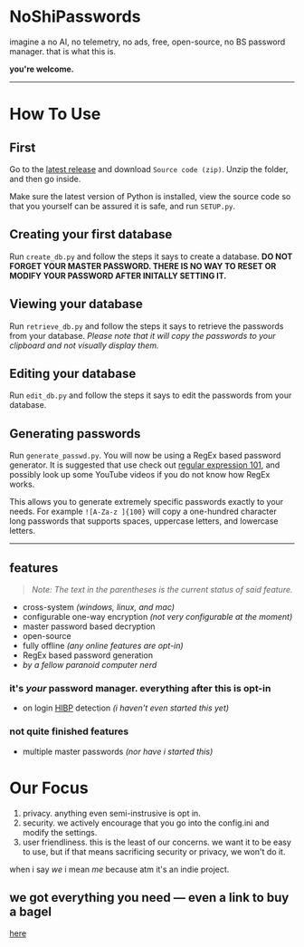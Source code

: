 # NoShiPasswords
imagine a no AI, no telemetry, no ads, free, open-source, no BS password manager. that is what this is.

**you're welcome.**

---

# How To Use
## First
Go to the [latest release](https://github.com/averagebagelenjoyer/NoShiPasswords/releases/latest) and download `Source code (zip)`. Unzip the folder, and then go inside.

Make sure the latest version of Python is installed, view the source code so that you yourself can be assured it is safe, and run `SETUP.py`.

## Creating your first database
Run `create_db.py` and follow the steps it says to create a database. **DO NOT FORGET YOUR MASTER PASSWORD. THERE IS NO WAY TO RESET OR MODIFY YOUR PASSWORD AFTER INITALLY SETTING IT.**

## Viewing your database
Run `retrieve_db.py` and follow the steps it says to retrieve the passwords from your database. *Please note that it will copy the passwords to your clipboard and not visually display them.*

## Editing your database
Run `edit_db.py` and follow the steps it says to edit the passwords from your database.

## Generating passwords
Run `generate_passwd.py`. You will now be using a RegEx based password generator. It is suggested that use check out [regular expression 101](https://regex101.com/), and possibly look up some YouTube videos if you do not know how RegEx works.

This allows you to generate extremely specific passwords exactly to your needs. For example `![A-Za-z ]{100}` will copy a one-hundred character long passwords that supports spaces, uppercase letters, and lowercase letters.

---

## features
> *Note: The text in the parentheses is the current status of said feature.*

- cross-system *(windows, linux, and mac)*
- configurable one-way encryption *(not very configurable at the moment)*
- master password based decryption
- open-source
- fully offline *(any online features are opt-in)*
- RegEx based password generation
- *by a fellow paranoid computer nerd*

### it's *your* password manager. everything after this is opt-in
- on login [HIBP](https://haveibeenpwned.com/) detection *(i haven't even started this yet)*

### not quite finished features
- multiple master passwords *(nor have i started this)*

# Our Focus
1. privacy. anything even semi-instrusive is opt in.
2. security. we actively encourage that you go into the config.ini and modify the settings.
3. user friendliness. this is the least of our concerns. we want it to be easy to use, but if that means sacrificing security or privacy, we won't do it.

when i say *we* i mean *me* because atm it's an indie project.

## we got everything you need — even a link to buy a bagel
[here](https://www.hero.co/products/everything-bagel/)
